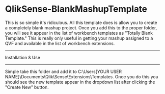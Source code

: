 QlikSense-BlankMashupTemplate
================
This is so simple it's ridiculous.  All this template does is allow you to create a completely blank mashup project.  Once you add this to the proper folder, you will see it appear in the list of workbench templates as "Totally Blank Template."  This is really only useful in getting your mashup assigned to a QVF and available in the list of workbench extensions.

*********************************
Installation & Use
*********************************
Simple take this folder and add it to C:\Users\[YOUR USER NAME]\Documents\Qlik\Sense\Extensions\Templates.
Once you do this you should see the new template appear in the dropdown list after clicking the "Create New" button.